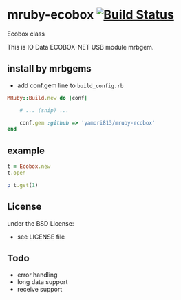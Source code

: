 # mruby-ecobox   [![Build Status](https://travis-ci.org/yamori813/mruby-ecobox.svg?branch=master)](https://travis-ci.org/yamori813/mruby-ecobox)
Ecobox class

This is IO Data ECOBOX-NET USB module mrbgem.


## install by mrbgems
- add conf.gem line to `build_config.rb`

```ruby
MRuby::Build.new do |conf|

    # ... (snip) ...

    conf.gem :github => 'yamori813/mruby-ecobox'
end
```
## example
```ruby
t = Ecobox.new
t.open

p t.get(1)
```

## License
under the BSD License:
- see LICENSE file

## Todo

- error handling
- long data support
- receive support
